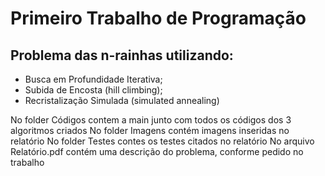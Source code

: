 # Primeiro Trabalho de Programação 

## Problema das n-rainhas utilizando:
- Busca em Profundidade Iterativa;
- Subida de Encosta (hill climbing);
- Recristalização Simulada (simulated annealing)


No folder Códigos contem a main junto com todos os códigos dos 3 algoritmos criados
No folder Imagens contém imagens inseridas no relatório
No folder Testes contes os testes citados no relatório
No arquivo Relatório.pdf contém uma descrição do problema, conforme pedido no trabalho
